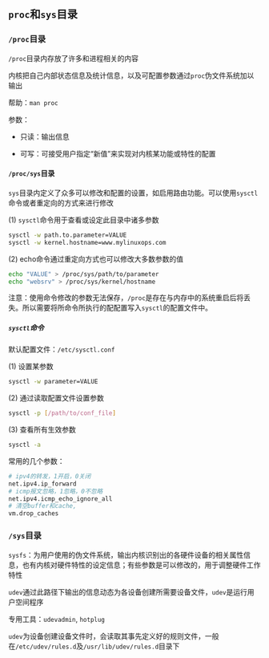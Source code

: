 ## `proc`和`sys`目录

### `/proc`目录

`/proc`目录内存放了许多和进程相关的内容

内核把自己内部状态信息及统计信息，以及可配置参数通过`proc`伪文件系统加以输出

帮助：`man proc`

参数：

* 只读：输出信息

* 可写：可接受用户指定“新值”来实现对内核某功能或特性的配置

#### `/proc/sys`目录

`sys`目录内定义了众多可以修改和配置的设置，如启用路由功能。可以使用`sysctl`命令或者重定向的方式来进行修改

(1) `sysctl`命令用于查看或设定此目录中诸多参数

```bash
sysctl -w path.to.parameter=VALUE
sysctl -w kernel.hostname=www.mylinuxops.com
```

(2) echo命令通过重定向方式也可以修改大多数参数的值

```bash
echo "VALUE" > /proc/sys/path/to/parameter
echo "websrv" > /proc/sys/kernel/hostname
```

注意：使用命令修改的参数无法保存，`/proc`是存在与内存中的系统重启后将丢失。所以需要将所命令所执行的配配置写入`sysctl`的配置文件中。

##### `sysctl`命令

默认配置文件：`/etc/sysctl.conf`

(1) 设置某参数

```bash
sysctl -w parameter=VALUE
```

(2) 通过读取配置文件设置参数 

```bash
sysctl -p [/path/to/conf_file]
```

(3) 查看所有生效参数

```bash
sysctl -a
```

常用的几个参数：

```bash
# ipv4的转发，1开启，0关闭
net.ipv4.ip_forward
# icmp报文忽略，1忽略，0不忽略
net.ipv4.icmp_echo_ignore_all
# 清空buffer和cache,
vm.drop_caches
```

### `/sys`目录

`sysfs`：为用户使用的伪文件系统，输出内核识别出的各硬件设备的相关属性信息，也有内核对硬件特性的设定信息；有些参数是可以修改的，用于调整硬件工作特性

`udev`通过此路径下输出的信息动态为各设备创建所需要设备文件，`udev`是运行用户空间程序

专用工具：`udevadmin`, `hotplug`

`udev`为设备创建设备文件时，会读取其事先定义好的规则文件，一般在`/etc/udev/rules.d`及`/usr/lib/udev/rules.d`目录下